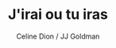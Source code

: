 ---
layout: post
title: J'irai ou tu iras
author: Celine Dion / JJ Goldman
image:
  artist: celine-dion-jj-goldman.png
---